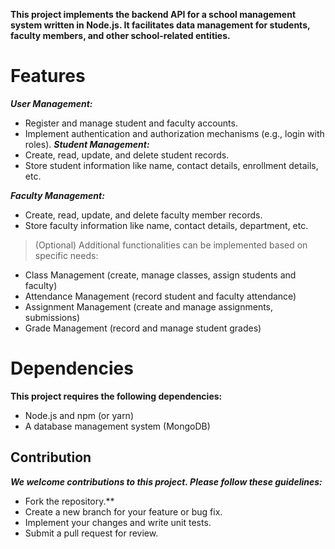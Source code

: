 **This project implements the backend API for a school management system written in Node.js. It facilitates data management for students, faculty members, and other school-related entities.**

# Features
**_User Management:_**
- Register and manage student and faculty accounts.
- Implement authentication and authorization mechanisms (e.g., login with roles).
**_Student Management:_**
- Create, read, update, and delete student records.
- Store student information like name, contact details, enrollment details, etc.
  
**_Faculty Management:_**
- Create, read, update, and delete faculty member records.
- Store faculty information like name, contact details, department, etc.
  
> (Optional) Additional functionalities can be implemented based on specific needs:
- Class Management (create, manage classes, assign students and faculty)
- Attendance Management (record student and faculty attendance)
- Assignment Management (create and manage assignments, submissions)
- Grade Management (record and manage student grades)
  
# Dependencies
**This project requires the following dependencies:**
- Node.js and npm (or yarn)
- A database management system (MongoDB)

 ## Contribution
**_We welcome contributions to this project. Please follow these guidelines:_**
- Fork the repository.**
- Create a new branch for your feature or bug fix.
- Implement your changes and write unit tests.
- Submit a pull request for review.


